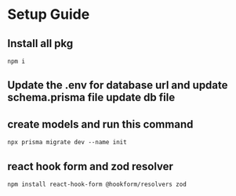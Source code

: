 # Setup Guide

## Install all pkg

```npm
npm i
```

## Update the .env for database url and update schema.prisma file update db file

## create models and run this command

```npm
npx prisma migrate dev --name init
```

## react hook form and zod resolver

```npm
npm install react-hook-form @hookform/resolvers zod
```
